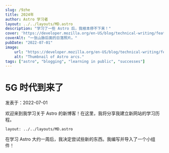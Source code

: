 ```yaml
---
slug: /9zhe
title: 2024年
author: Astro 学习者
layout: ../../layouts/MD.astro
description: "学习了一些 Astro 后，我根本停不下来！"
cover: 'https://developer.mozilla.org/en-US/blog/technical-writing/featured.png'
coverAlt: "一张山脉后面的日落照片。"
pubDate: "2022-07-01"
image:
    url: "https://developer.mozilla.org/en-US/blog/technical-writing/featured.png"
    alt: "Thumbnail of Astro arcs."
tags: ["astro", "blogging", "learning in public", "successes"]
---
```


# 5G 时代到来了

 发表于：2022-07-01

 欢迎来到我学习关于 Astro 的新博客！在这里，我将分享我建立新网站的学习历程。

```
layout: ../../layouts/MD.astro
```
在学习 Astro 大约一周后，我决定尝试些新的东西。我编写并导入了一个小组件！